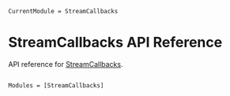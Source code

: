 ```@meta
CurrentModule = StreamCallbacks
```

# StreamCallbacks API Reference

API reference for [StreamCallbacks](https://github.com/svilupp/StreamCallbacks.jl).

```@index
```

```@autodocs
Modules = [StreamCallbacks]
```

